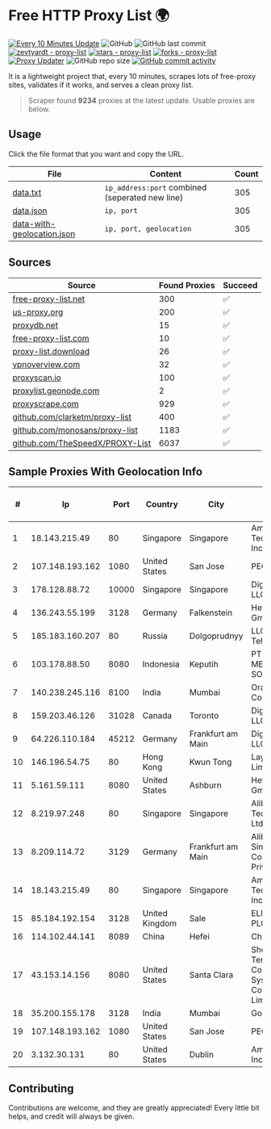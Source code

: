 
# Free HTTP Proxy List 🌍

[![Every 10 Minutes Update](https://github.com/mertguvencli/http-proxy-list/actions/workflows/main.yml/badge.svg?branch=main)](https://github.com/mertguvencli/http-proxy-list/actions/workflows/main.yml)
![GitHub](https://img.shields.io/github/license/mertguvencli/http-proxy-list)
![GitHub last commit](https://img.shields.io/github/last-commit/mertguvencli/http-proxy-list)
[![zevtyardt - proxy-list](https://img.shields.io/static/v1?label=zevtyardt&message=proxy-list&color=blue&logo=github)](https://github.com/zevtyardt/proxy-list "Go to GitHub repo")
[![stars - proxy-list](https://img.shields.io/github/stars/zevtyardt/proxy-list?style=social)](https://github.com/zevtyardt/proxy-list)
[![forks - proxy-list](https://img.shields.io/github/forks/zevtyardt/proxy-list?style=social)](https://github.com/zevtyardt/proxy-list)
[![Proxy Updater](https://github.com/zevtyardt/proxy-list/workflows/Proxy%20Updater/badge.svg)](https://github.com/zevtyardt/proxy-list/actions?query=workflow:"Proxy+Updater")
![GitHub repo size](https://img.shields.io/github/repo-size/zevtyardt/proxy-list)
[![GitHub commit activity](https://img.shields.io/github/commit-activity/m/zevtyardt/proxy-list?logo=commits)](https://github.com/zevtyardt/proxy-list/commits/main)

It is a lightweight project that, every 10 minutes, scrapes lots of free-proxy sites, validates if it works, and serves a clean proxy list.

> Scraper found **9234** proxies at the latest update. Usable proxies are below.

## Usage

Click the file format that you want and copy the URL.

|File|Content|Count|
|----|-------|-----|
|[data.txt](https://raw.githubusercontent.com/mertguvencli/http-proxy-list/main/proxy-list/data.txt)|`ip_address:port` combined (seperated new line)|305|
|[data.json](https://raw.githubusercontent.com/mertguvencli/http-proxy-list/main/proxy-list/data.json)|`ip, port`|305|
|[data-with-geolocation.json](https://raw.githubusercontent.com/mertguvencli/http-proxy-list/main/proxy-list/data-with-geolocation.json)|`ip, port, geolocation`|305|

## Sources

|Source|Found Proxies|Succeed|
|------|-------------|-------|
|[free-proxy-list.net](https://free-proxy-list.net)|300|✅|
|[us-proxy.org](https://www.us-proxy.org)|200|✅|
|[proxydb.net](http://proxydb.net)|15|✅|
|[free-proxy-list.com](https://free-proxy-list.com/?page=&port=&type%5B%5D=http&type%5B%5D=https&up_time=0&search=Search)|10|✅|
|[proxy-list.download](https://www.proxy-list.download/HTTP)|26|✅|
|[vpnoverview.com](https://vpnoverview.com/privacy/anonymous-browsing/free-proxy-servers)|32|✅|
|[proxyscan.io](https://www.proxyscan.io)|100|✅|
|[proxylist.geonode.com](https://proxylist.geonode.com/api/proxy-list?limit=300&page=1&sort_by=lastChecked&sort_type=desc&protocols=http,https)|2|✅|
|[proxyscrape.com](https://api.proxyscrape.com/v2/?request=displayproxies&protocol=http&timeout=10000&country=all&ssl=all&anonymity=all)|929|✅|
|[github.com/clarketm/proxy-list](https://raw.githubusercontent.com/clarketm/proxy-list/master/proxy-list-raw.txt)|400|✅|
|[github.com/monosans/proxy-list](https://raw.githubusercontent.com/monosans/proxy-list/main/proxies/http.txt)|1183|✅|
|[github.com/TheSpeedX/PROXY-List](https://raw.githubusercontent.com/TheSpeedX/PROXY-List/master/http.txt)|6037|✅|


## Sample Proxies With Geolocation Info

|#|Ip|Port|Country|City|Internet Service Provider|
|-|--|----|-------|----|-------------------------|
|1|18.143.215.49|80|Singapore|Singapore|Amazon Technologies Inc.|
|2|107.148.193.162|1080|United States|San Jose|PEG TECH INC|
|3|178.128.88.72|10000|Singapore|Singapore|DigitalOcean, LLC|
|4|136.243.55.199|3128|Germany|Falkenstein|Hetzner Online GmbH|
|5|185.183.160.207|80|Russia|Dolgoprudnyy|LLC "Internet Tehnologii"|
|6|103.178.88.50|8080|Indonesia|Keputih|PT INTER MEDIALINK SOLUSI|
|7|140.238.245.116|8100|India|Mumbai|Oracle Corporation|
|8|159.203.46.126|31028|Canada|Toronto|DigitalOcean, LLC|
|9|64.226.110.184|45212|Germany|Frankfurt am Main|DigitalOcean, LLC|
|10|146.196.54.75|80|Hong Kong|Kwun Tong|Layerstack Limited|
|11|5.161.59.111|8080|United States|Ashburn|Hetzner Online GmbH|
|12|8.219.97.248|80|Singapore|Singapore|Alibaba (US) Technology Co., Ltd.|
|13|8.209.114.72|3129|Germany|Frankfurt am Main|Alibaba.com Singapore E-Commerce Private Limited|
|14|18.143.215.49|80|Singapore|Singapore|Amazon Technologies Inc.|
|15|85.184.192.154|3128|United Kingdom|Sale|ELITETELE.COM PLC|
|16|114.102.44.141|8089|China|Hefei|Chinanet|
|17|43.153.14.156|8080|United States|Santa Clara|Shenzhen Tencent Computer Systems Company Limited|
|18|35.200.155.178|3128|India|Mumbai|Google LLC|
|19|107.148.193.162|1080|United States|San Jose|PEG TECH INC|
|20|3.132.30.131|80|United States|Dublin|Amazon.com, Inc.|



## Contributing

Contributions are welcome, and they are greatly appreciated! Every
little bit helps, and credit will always be given.

